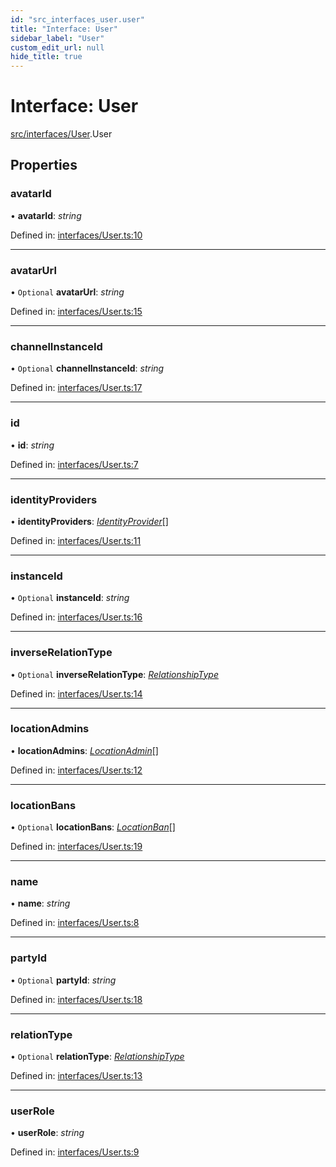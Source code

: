```yaml
---
id: "src_interfaces_user.user"
title: "Interface: User"
sidebar_label: "User"
custom_edit_url: null
hide_title: true
---
```


# Interface: User

[src/interfaces/User](../modules/src_interfaces_user.md).User

## Properties

### avatarId

• **avatarId**: *string*

Defined in: [interfaces/User.ts:10](https://github.com/xr3ngine/xr3ngine/blob/7e8e151f1/packages/common/src/interfaces/User.ts#L10)

___

### avatarUrl

• `Optional` **avatarUrl**: *string*

Defined in: [interfaces/User.ts:15](https://github.com/xr3ngine/xr3ngine/blob/7e8e151f1/packages/common/src/interfaces/User.ts#L15)

___

### channelInstanceId

• `Optional` **channelInstanceId**: *string*

Defined in: [interfaces/User.ts:17](https://github.com/xr3ngine/xr3ngine/blob/7e8e151f1/packages/common/src/interfaces/User.ts#L17)

___

### id

• **id**: *string*

Defined in: [interfaces/User.ts:7](https://github.com/xr3ngine/xr3ngine/blob/7e8e151f1/packages/common/src/interfaces/User.ts#L7)

___

### identityProviders

• **identityProviders**: [*IdentityProvider*](src_interfaces_identityprovider.identityprovider.md)[]

Defined in: [interfaces/User.ts:11](https://github.com/xr3ngine/xr3ngine/blob/7e8e151f1/packages/common/src/interfaces/User.ts#L11)

___

### instanceId

• `Optional` **instanceId**: *string*

Defined in: [interfaces/User.ts:16](https://github.com/xr3ngine/xr3ngine/blob/7e8e151f1/packages/common/src/interfaces/User.ts#L16)

___

### inverseRelationType

• `Optional` **inverseRelationType**: [*RelationshipType*](../modules/src_interfaces_userrelationship.md#relationshiptype)

Defined in: [interfaces/User.ts:14](https://github.com/xr3ngine/xr3ngine/blob/7e8e151f1/packages/common/src/interfaces/User.ts#L14)

___

### locationAdmins

• **locationAdmins**: [*LocationAdmin*](src_interfaces_locationadmin.locationadmin.md)[]

Defined in: [interfaces/User.ts:12](https://github.com/xr3ngine/xr3ngine/blob/7e8e151f1/packages/common/src/interfaces/User.ts#L12)

___

### locationBans

• `Optional` **locationBans**: [*LocationBan*](src_interfaces_locationban.locationban.md)[]

Defined in: [interfaces/User.ts:19](https://github.com/xr3ngine/xr3ngine/blob/7e8e151f1/packages/common/src/interfaces/User.ts#L19)

___

### name

• **name**: *string*

Defined in: [interfaces/User.ts:8](https://github.com/xr3ngine/xr3ngine/blob/7e8e151f1/packages/common/src/interfaces/User.ts#L8)

___

### partyId

• `Optional` **partyId**: *string*

Defined in: [interfaces/User.ts:18](https://github.com/xr3ngine/xr3ngine/blob/7e8e151f1/packages/common/src/interfaces/User.ts#L18)

___

### relationType

• `Optional` **relationType**: [*RelationshipType*](../modules/src_interfaces_userrelationship.md#relationshiptype)

Defined in: [interfaces/User.ts:13](https://github.com/xr3ngine/xr3ngine/blob/7e8e151f1/packages/common/src/interfaces/User.ts#L13)

___

### userRole

• **userRole**: *string*

Defined in: [interfaces/User.ts:9](https://github.com/xr3ngine/xr3ngine/blob/7e8e151f1/packages/common/src/interfaces/User.ts#L9)
